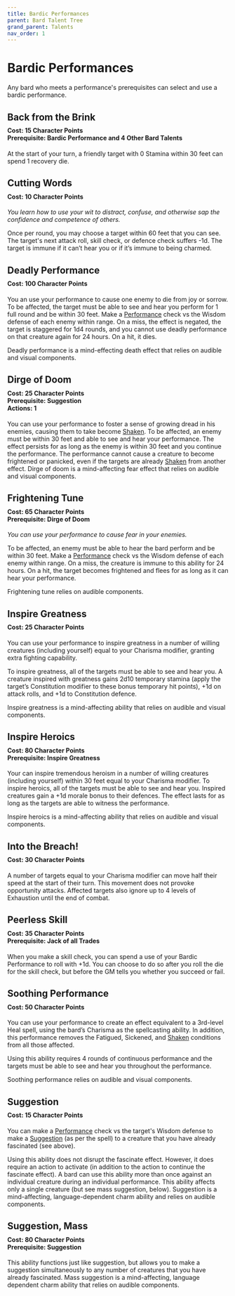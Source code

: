 ```yaml
---
title: Bardic Performances
parent: Bard Talent Tree
grand_parent: Talents
nav_order: 1
---
```


# Bardic Performances
Any bard who meets a performance's prerequisites can select and use a bardic performance.

## Back from the Brink

<div style="margin-top:-10px;"></div>

#### **Cost:** 15 Character Points<br>**Prerequisite:** Bardic Performance and 4 Other Bard Talents
At the start of your turn, a friendly target with 0 Stamina within 30 feet can spend 1 recovery die.

## Cutting Words

<div style="margin-top:-10px;"></div>

#### **Cost:** 10 Character Points
*You learn how to use your wit to distract, confuse, and otherwise sap the confidence and competence of others.*

Once per round, you may choose a target within 60 feet that you can see. The target's next attack roll, skill check, or defence check suffers -1d. The target is immune if it can’t hear you or if it’s immune to being charmed.

## Deadly Performance

<div style="margin-top:-10px;"></div>

#### **Cost:** 100 Character Points
You an use your performance to cause one enemy to die from joy or sorrow. To be affected, the target must be able to see and hear you perform for 1 full round and be within 30 feet. Make a [Performance](https://stormchaserroleplaying.com/stormchaserRPG/Skills/Performance/) check vs the Wisdom defense of each enemy within range. On a miss, the effect is negated, the target is staggered for 1d4 rounds, and you cannot use deadly performance on that creature again for 24 hours. On a hit, it dies.

Deadly performance is a mind-effecting death effect that relies on audible and visual components.

## Dirge of Doom

<div style="margin-top:-10px;"></div>

#### **Cost:** 25 Character Points<br>**Prerequisite:** Suggestion<br>**Actions:** 1
You can use your performance to foster a sense of growing dread in his enemies, causing them to take become [Shaken](https://stormchaserroleplaying.com/stormchaserRPG/Conditions/Shaken/). To be affected, an enemy must be within 30 feet and able to see and hear your performance. The effect persists for as long as the enemy is within 30 feet and you continue the performance. The performance cannot cause a creature to become frightened or panicked, even if the targets are already [Shaken](https://stormchaserroleplaying.com/stormchaserRPG/Conditions/Shaken/) from another effect. Dirge of doom is a mind-affecting fear effect that relies on audible and visual components.

## Frightening Tune

<div style="margin-top:-10px;"></div>

#### **Cost:** 65 Character Points<br>**Prerequisite:** Dirge of Doom
*You can use your performance to cause fear in your enemies.*

To be affected, an enemy must be able to hear the bard perform and be within 30 feet. Make a [Performance](https://stormchaserroleplaying.com/stormchaserRPG/Skills/Performance/) check vs the Wisdom defense of each enemy within range. On a miss, the creature is immune to this ability for 24 hours. On a hit, the target becomes frightened and flees for as long as it can hear your performance.

Frightening tune relies on audible components.

## Inspire Greatness

<div style="margin-top:-10px;"></div>

#### **Cost:** 25 Character Points
You can use your performance to inspire greatness in a number of willing creatures (including yourself) equal to your Charisma modifier, granting extra fighting capability.

To inspire greatness, all of the targets must be able to see and hear you. A creature inspired with greatness gains 2d10 temporary stamina (apply the target’s Constitution modifier to these bonus temporary hit points), +1d on attack rolls, and +1d to Constitution defence.

Inspire greatness is a mind-affecting ability that relies on audible and visual components.

## Inspire Heroics

<div style="margin-top:-10px;"></div>

#### **Cost:** 80 Character Points<br>**Prerequisite:** Inspire Greatness
Your can inspire tremendous heroism in a number of willing creatures (including yourself) within 30 feet equal to your Charisma modifier. To inspire heroics, all of the targets must be able to see and hear you. Inspired creatures gain a +1d morale bonus to their defences. The effect lasts for as long as the targets are able to witness the performance.

Inspire heroics is a mind-affecting ability that relies on audible and visual components.

## Into the Breach!

<div style="margin-top:-10px;"></div>

#### **Cost:** 30 Character Points
A number of targets equal to your Charisma modifier can move half their speed at the start of their turn. This movement does not provoke opportunity attacks. Affected targets also ignore up to 4 levels of Exhaustion until the end of combat.

## Peerless Skill

<div style="margin-top:-10px;"></div>

#### **Cost:** 35 Character Points<br>**Prerequisite:** Jack of all Trades
When you make a skill check, you can spend a use of your Bardic Performance to roll with +1d. You can choose to do so after you roll the die for the skill check, but before the GM tells you whether you succeed or fail.

## Soothing Performance

<div style="margin-top:-10px;"></div>

#### **Cost:** 50 Character Points
You can use your performance to create an effect equivalent to a 3rd-level Heal spell, using the bard’s Charisma as the spellcasting ability. In addition, this performance removes the Fatigued, Sickened, and [Shaken](https://stormchaserroleplaying.com/stormchaserRPG/Conditions/Shaken/) conditions from all those affected.

Using this ability requires 4 rounds of continuous performance and the targets must be able to see and hear you throughout the performance.

Soothing performance relies on audible and visual components.

## Suggestion

<div style="margin-top:-10px;"></div>

#### **Cost:** 15 Character Points
You can make a [Performance](https://stormchaserroleplaying.com/stormchaserRPG/Skills/Performance/) check vs the target's Wisdom defense to make a [Suggestion]() (as per the spell) to a creature that you have already fascinated (see above).

Using this ability does not disrupt the fascinate effect. However, it does require an action to activate (in addition to the action to continue the fascinate effect). A bard can use this ability more than once against an individual creature during an individual performance. This ability affects only a single creature (but see mass suggestion, below). Suggestion is a mind-affecting, language-dependent charm ability and relies on audible components.

## Suggestion, Mass

<div style="margin-top:-10px;"></div>

#### **Cost:** 80 Character Points<br>**Prerequisite:** Suggestion
This ability functions just like suggestion, but allows you to make a suggestion simultaneously to any number of creatures that you have already fascinated. Mass suggestion is a mind-affecting, language dependent charm ability that relies on audible components.
